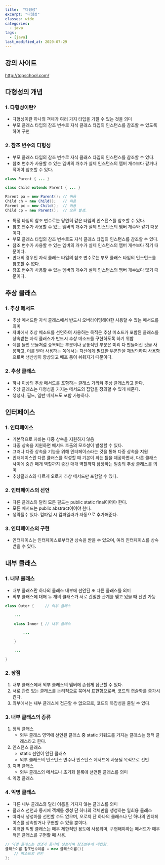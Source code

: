 ```yaml
---
title:  "다형성"
excerpt: "다형성"
classes: wide
categories:
  - java
tags:
  - [java]
last_modified_at: 2020-07-29
---
```




## 강의 사이트

http://tcpschool.com/



## 다형성의 개념



### 1. 다형성이란?

* 다형성이란 하나의 객체가 여러 가지 타입을 가질 수 있는 것을 의미
* 부모 클래스 타입의 참조 변수로 자식 클래스 타입의 인스턴스를 참조할 수 있도록 하여 구현




### 2. 참조 변수의 다형성

* 부모 클래스 타입의 참조 변수로 자식 클래스 타입의 인스턴스를 참조할 수 있다.
* 참조 변수가 사용할 수 있는 멤버의 개수가 실제 인스턴스의 멤버 개수보다 같거나 적어야 참조할 수 있다.

```java
class Parent { ... }

class Child extends Parent { ... }

Parent pa = new Parent(); // 허용
Child ch = new Child();   // 허용
Parent pc = new Child();  // 허용
Child cp = new Parent();  // 오류 발생.
```

* 특정 타입의 참조 변수로는 당연히 같은 타입의 인스턴스를 참조할 수 있다.
* 참조 변수가 사용할 수 있는 맴버의 개수가 실제 인스턴스의 맴버 개수와 같기 때문이다.
* 부모 클래스 타입의 참조 변수로도 자식 클래스 타입의 인스턴스를 참조할 수 있다.
* 참조 변수가 사용할 수 있는 멤버의 개수가 실제 인스턴스의 멤버 개수보다 적기 때문이다.
* 반대의 경우인 자식 클래스 타입의 참조 변수로는 부모 클래스 타입의 인스턴스를 참조할 수 없다.
* 참조 변수가 사용할 수 있는 멤버의 개수가 실제 인스턴스의 멤버 개수보다 많기 때문이다.



## 추상 클래스



### 1. 추상 메서드

* 추상 메서드란 자식 클래스에서 반드시 오버라이딩해야한 사용할 수 있는 메서드를 의미
* 자바에서 추상 메소드를 선언하여 사용하는 목적은 추상 메소드가 포함된 클래스를 상속받는 자식 클래스가 반드시 추상 메소드를 구현하도록 하기 위함
* 예를 들면 모듈처럼 중복되는 부분이나 공통적인 부분은 미리 다 만들어진 것을 사용하고, 이를 받아 사용하는 쪽에서는 자신에게 필요한 부분만을 재정의하여 사용함으로써 생산성이 향상되고 배포 등이 쉬워지기 때문이다.



### 2. 추상 클래스

* 하나 이상의 추상 메서드를 포함하는 클래스 가리켜 추상 클래스라고 한다.
* 추상 클래스는 다형성을 가지는 메서드의 집합을 정의할 수 있게 해준다.
* 생성자, 필드, 일반 메서드도 포함 가능하다.





## 인터페이스



### 1. 인터페이스

* 기본적으로 자바는 다중 상속을 지원하지 않음
* 다중 상속을 지원하면 메서드 호출의 모호성이 발생할 수 있다.
* 그러나 다중 상속을 기능을 위해 인터페이스라는 것을 통해 다중 상속을 지원
* 인터페이스란 다른 클래스를 작성할 때 기본이 되는 틀을 제공하면서, 다른 클래스 사이에 중간 매개 역할까지 중간 매개 역할까지 담당하는 일종의 추상 클래스를 의미
* 추상클래스와 다르게 오로지 추상 메서드만 포함할 수 있다.



### 2. 인터페이스의 선언

* 다른 클래스와 달리 모든 필드는 public static final이어야 한다.
* 모든 메서드는 public abstract이어야 한다.
* 생략될수 있다. 컴파일 시 컴파일러가 자동으로 추가해준다.



### 3. 인터페이스의 구현

* 인터페이스는 인터페이스로부터만 상속을 받을 수 있으며, 여러 인터페이스를 상속받을 수 있다.



## 내부 클래스



### 1. 내부 클래스

* 내부 클래스란 하나의 클래스 내부에 선언된 또 다른 클래스를 의미
* 외부 클래스에 대해 두 개의 클래스가 서로 긴밀한 관계를 맺고 있을 때 선언 가능

```java
class Outer {     // 외부 클래스

    ...

    class Inner { // 내부 클래스

        ...

    }

    ...

}
```



### 2. 장점

1. 내부 클래스에서 외부 클래스의 맴버에 손쉽게 접근할 수 있다.
2. 서로 관련 있는 클래스를 논리적으로 묶어서 표현함으로써, 코드의 캡슐화를 증가시킨다.
3. 외부에서는 내부 클래스에 접근할 수 없으므로, 코드의 복잡성을 줄일 수 있다.



### 3. 내부 클래스의 종류

1. 정적 클래스
   * 외부 클래스 영역에 선언된 클래스 중 static 키워드를 가지는 클래스는 정적 클래스라고 한다.
2. 인스턴스 클래스
   * static 선언이 안된 클래스
   * 외부 클래스의 인스턴스 변수나 인스턴스 메서드에 사용될 목적으로 선언
3. 지역 클래스
   * 외부 클래스의 메서드나 초기화 블록에 선언된 클래스를 의미
4. 익명 클래스



### 4. 익명 클래스

* 다른 내부 클래스와 달리 이름을 가지지 않는 클래스를 의미
* 클래스 선언과 동시에 객체를 생성 단 하나의 객체만을 생성하는 일회용 클래스
* 따라서 생성자를 선언할 수도 없으며, 오로지 단 하나의 클래스나 단 하나의 인터페이스를 상속받거나 구현할 수 있을 뿐이다.
* 이러한 익명 클래스는 매우 제한적인 용도에 사용되며, 구현해야하는 메서드가 매우 적은 클래스를 구현할 때 사용.

```java
// 익명 클래스는 선언과 동시에 생성하여 참조변수에 대입함.
클래스이름 참조변수이름 = new 클래스이름(){
    // 메소드의 선언
};
```